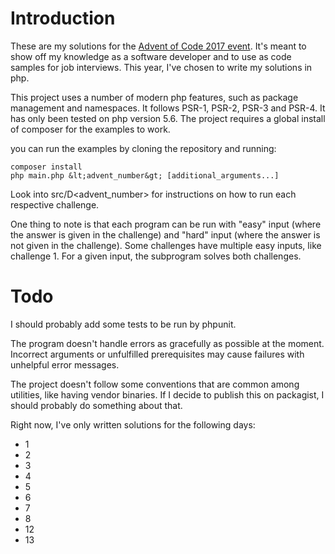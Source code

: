 # Introduction

These are my solutions for the [Advent of Code 2017 event](http://adventofcode.com/2017).
It's meant to show off my knowledge as a software developer and to use as code samples for job interviews.
This year, I've chosen to write my solutions in php.

This project uses a number of modern php features, such as package management and namespaces.
It follows PSR-1, PSR-2, PSR-3 and PSR-4.
It has only been tested on php version 5.6.
The project requires a global install of composer for the examples to work.

you can run the examples by cloning the repository and running:

```shell
composer install
php main.php &lt;advent_number&gt; [additional_arguments...]
```

Look into src/D&lt;advent_number&gt; for instructions on how to run each respective challenge.

One thing to note is that each program can be run with "easy" input (where the answer is given in the challenge)
and "hard" input (where the answer is not given in the challenge).
Some challenges have multiple easy inputs, like challenge 1.
For a given input, the subprogram solves both challenges.

# Todo
I should probably add some tests to be run by phpunit.

The program doesn't handle errors as gracefully as possible at the moment.
Incorrect arguments or unfulfilled prerequisites may cause failures with unhelpful error messages.

The project doesn't follow some conventions that are common among utilities, like having vendor binaries.
If I decide to publish this on packagist, I should probably do something about that.

Right now, I've only written solutions for the following days:
* 1
* 2
* 3
* 4
* 5
* 6
* 7
* 8
* 12
* 13